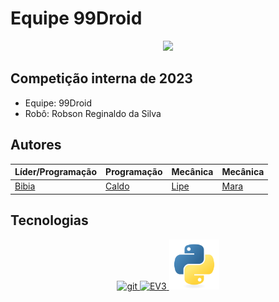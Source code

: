 # Equipe 99Droid
<div align="center">
<img width="250" src="https://i.imgur.com/jJxfYNO.png"/>

</div>

## Competição interna de 2023
- Equipe: 99Droid
- Robô: Robson Reginaldo da Silva



## Autores 
Líder/Programação | Programação | Mecânica | Mecânica
|---|---|---|---|
[Bibia](https://github.com/BiancaPatrocinio7)|[Caldo](https://github.com/CaldoO-O)|[Lipe](https://github.com/LuizFCampos23)|[Mara](https://github.com/SasaLimaa)|

  

## Tecnologias 

<p align="center">  </a> <a href="https://git-scm.com/" target="_blank" rel="noreferrer"> <img src="https://www.vectorlogo.zone/logos/git-scm/git-scm-icon.svg" alt="git" width="80" height="80"/> </a> <a href="https://education.lego.com/pt-br/downloads/mindstorms-ev3/software/" target="_blank" rel="noreferrer"> <img src="https://i.imgur.com/qiK6bXc.png" alt="EV3" width="80" height="80"/> </a> <a href="https://www.python.org" target="_blank" rel="noreferrer"> <img src="https://raw.githubusercontent.com/devicons/devicon/master/icons/python/python-original.svg" alt="python" width="80" height="80"/> </a> </p>


